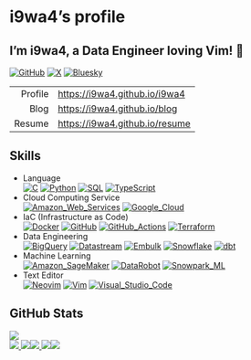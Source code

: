 # i9wa4’s profile


<!--
**i9wa4/i9wa4** is a ✨ _special_ ✨ repository because its `README.md` (this file) appears on your GitHub profile.
&#10;Here are some ideas to get you started:
&#10;- 🔭 I'm currently working on ...
- 🌱 I'm currently learning ...
- 👯 I'm looking to collaborate on ...
- 🤔 I'm looking for help with ...
- 💬 Ask me about ...
- 📫 How to reach me: ...
- 😄 Pronouns: ...
- ⚡ Fun fact: ...
-->

## I’m i9wa4, a Data Engineer loving Vim! 👋

[![GitHub](https://img.shields.io/badge/GitHub-181717.svg?logo=github&logoColor=white)](https://github.com/i9wa4)
[![X](https://img.shields.io/badge/X-000000.svg?logo=x&logoColor=white)](https://x.com/i9wa4_)
[![Bluesky](https://img.shields.io/badge/Bluesky-0285FF.svg?logo=bluesky&logoColor=white)](https://bsky.app/profile/i9wa4.bsky.social)

|         |                                  |
|--------:|:---------------------------------|
| Profile | <https://i9wa4.github.io/i9wa4>  |
|    Blog | <https://i9wa4.github.io/blog>   |
|  Resume | <https://i9wa4.github.io/resume> |

## Skills

<!-- https://github.com/tandpfun/skill-icons -->
<!-- https://tech-blog.s-yoshiki.com/entry/150/ -->
<!-- https://simpleicons.org/ -->

- Language<br>
  [![C](https://img.shields.io/badge/C-A8B9CC.svg?logo=c&logoColor=white)](https://shields.io/)
  [![Python](https://img.shields.io/badge/Python-3776AB.svg?logo=python&logoColor=white)](https://shields.io/)
  [![SQL](https://img.shields.io/badge/SQL-808080.svg?logoColor=white)](https://shields.io/)
  [![TypeScript](https://img.shields.io/badge/TypeScript-3178C6.svg?logo=typescript&logoColor=white)](https://shields.io/)
- Cloud Computing Service<br>
  [![Amazon_Web_Services](https://img.shields.io/badge/Amazon_Web_Services-232F3E.svg?logo=amazonwebservices&logoColor=white)](https://shields.io/)
  [![Google_Cloud](https://img.shields.io/badge/Google_Cloud-4285F4.svg?logo=googlecloud&logoColor=white)](https://shields.io/)
- IaC (Infrastructure as Code)<br>
  [![Docker](https://img.shields.io/badge/Docker-1488C6.svg?logo=docker&logoColor=white)](https://shields.io)
  [![GitHub](https://img.shields.io/badge/GitHub-181717.svg?logo=github&logoColor=white)](https://shields.io)
  [![GitHub_Actions](https://img.shields.io/badge/GitHub_Actions-2088FF.svg?logo=githubactions&logoColor=white)](https://shields.io)
  [![Terraform](https://img.shields.io/badge/Terraform-844FBA.svg?logo=terraform&logoColor=white)](https://shields.io)
- Data Engineering<br>
  [![BigQuery](https://img.shields.io/badge/BigQuery-669DF6.svg?logo=googlebigquery&logoColor=white)](https://shields.io)
  [![Datastream](https://img.shields.io/badge/Datastream-808080.svg?logoColor=white)](https://shields.io)
  [![Embulk](https://img.shields.io/badge/Embulk-EF4319.svg?logoColor=white)](https://shields.io)
  [![Snowflake](https://img.shields.io/badge/Snowflake-29B5E8.svg?logo=snowflake&logoColor=white)](https://shields.io)
  [![dbt](https://img.shields.io/badge/dbt-FF694B.svg?logo=dbt&logoColor=white)](https://shields.io)
- Machine Learning<br>
  [![Amazon_SageMaker](https://img.shields.io/badge/Amazon_SageMaker-808080.svg?logoColor=white)](https://shields.io/)
  [![DataRobot](https://img.shields.io/badge/DataRobot-808080.svg?logoColor=white)](https://shields.io)
  [![Snowpark_ML](https://img.shields.io/badge/Snowpark_ML-29B5E8.svg?logoColor=white)](https://shields.io)
- Text Editor<br>
  [![Neovim](https://img.shields.io/badge/Neovim-57A143.svg?logo=neovim&logoColor=white)](https://shields.io)
  [![Vim](https://img.shields.io/badge/Vim-019733.svg?logo=vim&logoColor=white)](https://shields.io)
  [![Visual_Studio_Code](https://img.shields.io/badge/Visual_Studio_Code-0098FF.svg?logoColor=white)](https://shields.io)

<!-- - Database<br>                                                                                                              -->
<!--     [![MySQL](https://img.shields.io/badge/MySQL-4479A1.svg?logo=mysql&logoColor=white)](https://shields.io/)               -->
<!--     [![PostgreSQL](https://img.shields.io/badge/PostgreSQL-4169E1.svg?logo=postgresql&logoColor=white)](https://shields.io) -->
<!-- - [![Amazon_Web_Services](https://img.shields.io/badge/Amazon_Web_Services-232F3E.svg?logo=amazonwebservices&logoColor=white)](https://shields.io/)<br> -->
<!--     [![AWS_Cloud9](https://img.shields.io/badge/AWS_Cloud9-808080.svg?logoColor=white)](https://shields.io/)                                            -->
<!--     [![AWS_CodeCommit](https://img.shields.io/badge/AWS_CodeCommit-808080.svg?logoColor=white)](https://shields.io/)                                    -->
<!--     [![AWS_Lambda](https://img.shields.io/badge/AWS_Lambda-FF9900.svg?logo=awslambda&logoColor=white)](https://shields.io/)                             -->
<!--     [![AWS_Secrets_Manager](https://img.shields.io/badge/AWS_Secrets_Manager-DD344C.svg?logo=awssecretsmanager&logoColor=white)](https://shields.io/)   -->
<!--     [![AWS_Step_Functions](https://img.shields.io/badge/AWS_Step_Functions-808080.svg?logoColor=white)](https://shields.io/)                            -->
<!--     [![AWS_Systems_Manager](https://img.shields.io/badge/AWS_Systems_Manager-808080.svg?logoColor=white)](https://shields.io/)                          -->
<!--     [![Amazon_Athena](https://img.shields.io/badge/Amazon_Athena-808080.svg?logoColor=white)](https://shields.io/)                                      -->
<!--     [![Amazon_Aurora](https://img.shields.io/badge/Amazon_Aurora-808080.svg?logoColor=white)](https://shields.io/)                                      -->
<!--     [![Amazon_CloudWatch](https://img.shields.io/badge/Amazon_CloudWatch-FF4F8B.svg?logo=amazoncloudwatch&logoColor=white)](https://shields.io/)        -->
<!--     [![Amazon_EC2](https://img.shields.io/badge/Amazon_EC2-FF9900.svg?logo=amazonec2&logoColor=white)](https://shields.io/)                             -->
<!--     [![Amazon_ECS](https://img.shields.io/badge/Amazon_ECS-FF9900.svg?logo=amazonecs&logoColor=white)](https://shields.io/)                             -->
<!--     [![Amazon_RDS](https://img.shields.io/badge/Amazon_RDS-527FFF.svg?logo=amazonrds&logoColor=white)](https://shields.io/)                             -->
<!--     [![Amazon_S3](https://img.shields.io/badge/Amazon_S3-569A31.svg?logo=amazons3&logoColor=white)](https://shields.io/)                                -->
<!--     [![Amazon_SageMaker](https://img.shields.io/badge/Amazon_SageMaker-808080.svg?logoColor=white)](https://shields.io/)                                -->
<!--     [![Amazon_VPC](https://img.shields.io/badge/Amazon_VPC-808080.svg?logoColor=white)](https://shields.io/)                                            -->
<!-- - [![Google_Cloud](https://img.shields.io/badge/Google_Cloud-4285F4.svg?logo=googlecloud&logoColor=white)](https://shields.io/)<br>    -->
<!--     [![BigQuery](https://img.shields.io/badge/BigQuery-669DF6.svg?logo=googlebigquery&logoColor=white)](https://shields.io/)           -->
<!--     [![Cloud_Functions](https://img.shields.io/badge/Cloud_Functions-808080.svg?logoColor=white)](https://shields.io/)                 -->
<!--     [![Compute_Engine](https://img.shields.io/badge/Compute_Engine-808080.svg?logoColor=white)](https://shields.io/)                   -->
<!--     [![Datastream](https://img.shields.io/badge/Datastream-808080.svg?logoColor=white)](https://shields.io/)                           -->
<!--     [![Google_Pub/Sub](https://img.shields.io/badge/Google_Pub/Sub-AECBFA.svg?logo=googlepubsub&logoColor=white)](https://shields.io/) -->

## GitHub Stats

<div align="left">

<a href="https://github.com/antonkomarev/github-profile-views-counter">
<img src="https://komarev.com/ghpvc/?username=i9wa4&label=GitHub_Profile_Views"/>
</a>

</div>

<!-- [![](https://raw.githubusercontent.com/i9wa4/i9wa4/main/profile-summary-card-output/transparent/0-profile-details.svg)](https://github.com/vn7n24fzkq/github-profile-summary-cards)                                                                                                                                                                                             -->
<!-- [![](https://raw.githubusercontent.com/i9wa4/i9wa4/main/profile-summary-card-output/transparent/1-repos-per-language.svg)](https://github.com/vn7n24fzkq/github-profile-summary-cards) [![](https://raw.githubusercontent.com/i9wa4/i9wa4/main/profile-summary-card-output/transparent/2-most-commit-language.svg)](https://github.com/vn7n24fzkq/github-profile-summary-cards) -->
<!-- [![](https://raw.githubusercontent.com/i9wa4/i9wa4/main/profile-summary-card-output/transparent/3-stats.svg)](https://github.com/vn7n24fzkq/github-profile-summary-cards) [![](https://raw.githubusercontent.com/i9wa4/i9wa4/main/profile-summary-card-output/transparent/4-productive-time.svg)](https://github.com/vn7n24fzkq/github-profile-summary-cards)                   -->

<div align="left">

<a href="https://github.com/vn7n24fzkq/github-profile-summary-cards">
<img src="http://github-profile-summary-cards.vercel.app/api/cards/profile-details?username=i9wa4&theme=transparent"/>
<img src="http://github-profile-summary-cards.vercel.app/api/cards/repos-per-language?username=i9wa4&theme=transparent"/><img src="http://github-profile-summary-cards.vercel.app/api/cards/most-commit-language?username=i9wa4&theme=transparent"/>
<img src="http://github-profile-summary-cards.vercel.app/api/cards/stats?username=i9wa4&theme=transparent"/><img src="http://github-profile-summary-cards.vercel.app/api/cards/productive-time?username=i9wa4&theme=transparent&utcOffset=9"/>
</a>

</div>

<!-- <div align="left">                                                                                                                                                                                                                                                                                                               -->
<!--   <a href="https://github.com/anuraghazra/github-readme-stats">                                                                                                                                                                                                                                                                  -->
<!--     <img src="https://github-readme-stats.vercel.app/api?username=i9wa4&show_icons=true&include_all_commits=true&hide_border=true&theme=transparent"/><img src="https://github-readme-stats.vercel.app/api/top-langs/?username=i9wa4&langs_count=8&include_all_commits=true&layout=compact&hide_border=true&theme=transparent"/> -->
<!--   </a>                                                                                                                                                                                                                                                                                                                           -->
<!-- </div>                                                                                                                                                                                                                                                                                                                           -->
<!-- <div align="left">                                                                                            -->
<!--   <a href="https://github.com/ryo-ma/github-profile-trophy">                                                  -->
<!--     <img src="https://github-profile-trophy.vercel.app/?username=i9wa4&theme=flat&no-bg=true&no-frame=true"/> -->
<!--   </a>                                                                                                        -->
<!-- </div>                                                                                                        -->
